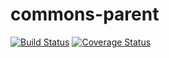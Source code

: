 # commons-parent

[![Build Status](https://travis-ci.org/Tomschi/commons-parent.svg?branch=master)](https://travis-ci.org/Tomschi/commons-parent)
[![Coverage Status](https://coveralls.io/repos/github/Tomschi/commons-parent/badge.svg?branch=master)](https://coveralls.io/github/Tomschi/commons-parent?branch=master)
